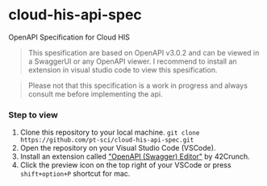 # cloud-his-api-spec

OpenAPI Specification for Cloud HIS

> This spesification are based on OpenAPI v3.0.2 and can be viewed in a SwaggerUI or any OpenAPI viewer.
> I recommend to install an extension in visual studio code to view this spesification.

> Please not that this specification is a work in progress and always consult me before implementing the api.

### Step to view

1. Clone this repository to your local machine. `git clone https://github.com/pt-sci/cloud-his-api-spec.git`
2. Open the repository on your Visual Studio Code (VSCode).
3. Install an extension called ["OpenAPI (Swagger) Editor"](https://marketplace.visualstudio.com/items?itemName=42Crunch.vscode-openapi&ssr=false#overview) by 42Crunch.
4. Click the preview icon on the top right of your VSCode or press `shift+option+P` shortcut for mac.
